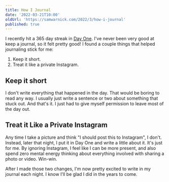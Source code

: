 ```yaml
---
title: How I Journal
date: '2022-03-21T10:00'
oldUrl: 'https://samwarnick.com/2022/3/how-i-journal'
published: true
---
```


I recently hit a 365 day streak in [Day One](https://dayoneapp.com). I've never been very good at keep a journal, so it felt pretty good! I found a couple things that helped journaling stick for me:

1. Keep it short.
2. Treat it like a private Instagram.

## Keep it short

I don't write everything that happened in the day. That would be boring to read any way. I usually just write a sentence or two about something that stuck out. And that's it. I just had to give myself permission to leave most of the day out.

## Treat it Like a Private Instagram

Any time I take a picture and think "I should post this to Instagram", I don't. Instead, later that night, I put it in Day One and write a little about it. It's just for me. By ignoring Instagram, I feel like I can be more present, and also spend zero mental energy thinking about everything involved with sharing a photo or video. Win-win.

After I made those two changes, I'm now pretty excited to write in my journal each night. I know I'll be glad I did in the years to come.
